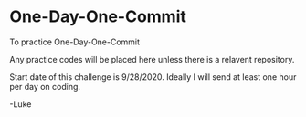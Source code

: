 # One-Day-One-Commit
To practice One-Day-One-Commit

Any practice codes will be placed here unless there is a relavent repository.

Start date of this challenge is 9/28/2020. Ideally I will send at least one hour per day on coding.

-Luke
